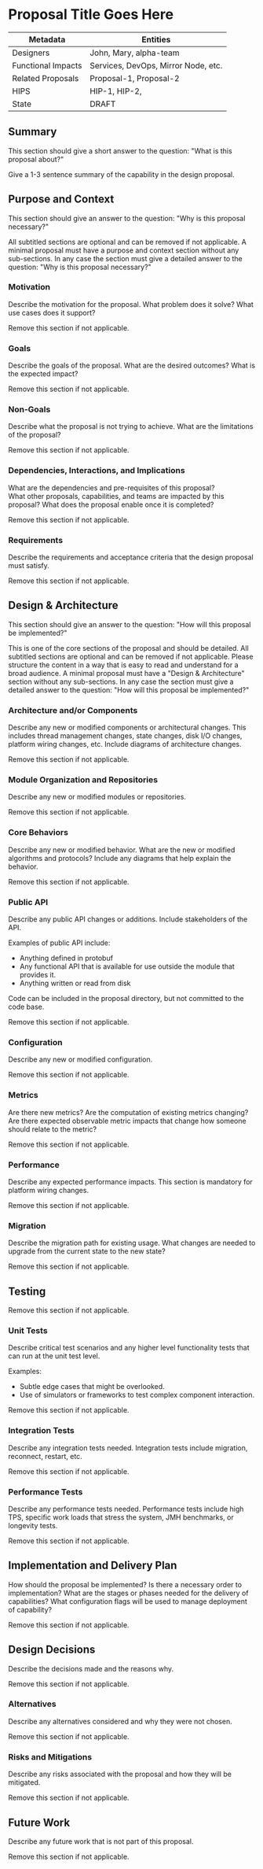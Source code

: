 # Proposal Title Goes Here

| Metadata           | Entities                            | 
|--------------------|-------------------------------------|
| Designers          | John, Mary, alpha-team              |
| Functional Impacts | Services, DevOps, Mirror Node, etc. |
| Related Proposals  | Proposal-1, Proposal-2              |
| HIPS               | HIP-1, HIP-2,                       |
| State              | DRAFT                               |

## Summary

This section should give a short answer to the question: "What is this proposal about?"

Give a 1-3 sentence summary of the capability in the design proposal.

## Purpose and Context

This section should give an answer to the question: "Why is this proposal necessary?"

All subtitled sections are optional and can be removed if not applicable.
A minimal proposal must have a purpose and context section without any sub-sections.
In any case the section must give a detailed answer to the question: "Why is this proposal necessary?"

### Motivation

Describe the motivation for the proposal. What problem does it solve? What use cases does it support?

Remove this section if not applicable.

### Goals

Describe the goals of the proposal. What are the desired outcomes? What is the expected impact?

Remove this section if not applicable.

### Non-Goals

Describe what the proposal is not trying to achieve. What are the limitations of the proposal?

Remove this section if not applicable.

### Dependencies, Interactions, and Implications

What are the dependencies and pre-requisites of this proposal?  
What other proposals, capabilities, and teams are impacted by this proposal?
What does the proposal enable once it is completed?

Remove this section if not applicable.

### Requirements

Describe the requirements and acceptance criteria that the design proposal must satisfy.

Remove this section if not applicable.

## Design & Architecture

This section should give an answer to the question: "How will this proposal be implemented?"

This is one of the core sections of the proposal and should be detailed.
All subtitled sections are optional and can be removed if not applicable.
Please structure the content in a way that is easy to read and understand for a broad audience.
A minimal proposal must have a "Design & Architecture" section without any sub-sections.
In any case the section must give a detailed answer to the question: "How will this proposal be implemented?"

### Architecture and/or Components

Describe any new or modified components or architectural changes. This includes thread management changes, state
changes, disk I/O changes, platform wiring changes, etc. Include diagrams of architecture changes.

Remove this section if not applicable.

### Module Organization and Repositories

Describe any new or modified modules or repositories.

Remove this section if not applicable.

### Core Behaviors

Describe any new or modified behavior. What are the new or modified algorithms and protocols? Include any diagrams that
help explain the behavior.

Remove this section if not applicable.

### Public API

Describe any public API changes or additions. Include stakeholders of the API.

Examples of public API include:

* Anything defined in protobuf
* Any functional API that is available for use outside the module that provides it.
* Anything written or read from disk

Code can be included in the proposal directory, but not committed to the code base.

Remove this section if not applicable.

### Configuration

Describe any new or modified configuration.

Remove this section if not applicable.

### Metrics

Are there new metrics? Are the computation of existing metrics changing? Are there expected observable metric impacts
that change how someone should relate to the metric?

Remove this section if not applicable.

### Performance

Describe any expected performance impacts. This section is mandatory for platform wiring changes.

Remove this section if not applicable.

### Migration

Describe the migration path for existing usage.
What changes are needed to upgrade from the current state to the new state?

Remove this section if not applicable.

## Testing

Remove this section if not applicable.

### Unit Tests

Describe critical test scenarios and any higher level functionality tests that can run at the unit test level.

Examples:

* Subtle edge cases that might be overlooked.
* Use of simulators or frameworks to test complex component interaction.

Remove this section if not applicable.

### Integration Tests

Describe any integration tests needed. Integration tests include migration, reconnect, restart, etc.

Remove this section if not applicable.

### Performance Tests

Describe any performance tests needed. Performance tests include high TPS, specific work loads that stress the system,
JMH benchmarks, or longevity tests.

Remove this section if not applicable.

## Implementation and Delivery Plan

How should the proposal be implemented? Is there a necessary order to implementation? What are the stages or phases
needed for the delivery of capabilities? What configuration flags will be used to manage deployment of capability? 

Remove this section if not applicable.

## Design Decisions

Describe the decisions made and the reasons why.

Remove this section if not applicable.

### Alternatives

Describe any alternatives considered and why they were not chosen.

Remove this section if not applicable.

### Risks and Mitigations

Describe any risks associated with the proposal and how they will be mitigated.

Remove this section if not applicable.

## Future Work

Describe any future work that is not part of this proposal.

Remove this section if not applicable.
